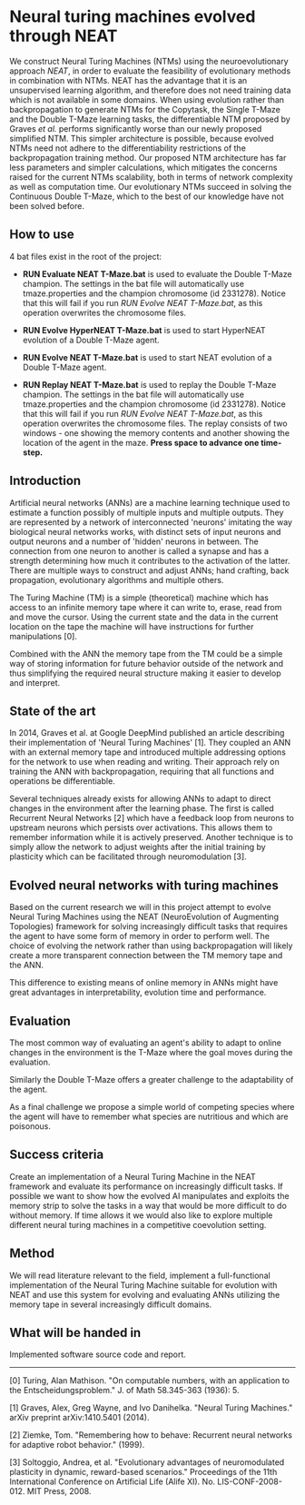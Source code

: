 Neural turing machines evolved through NEAT
===========================================

We construct Neural Turing Machines (NTMs) using the neuroevolutionary approach *NEAT*, in order to evaluate the feasibility of evolutionary methods in combination with NTMs.
NEAT has the advantage that it is an unsupervised learning algorithm, and therefore does not need training data which is not available in some domains.
When using evolution rather than backpropagation to generate NTMs for the Copytask, the Single T-Maze and the Double T-Maze learning tasks, the differentiable NTM proposed by Graves *et al.* performs significantly worse than our newly proposed simplified NTM.
This simpler architecture is possible, because evolved NTMs need not adhere to the differentiability restrictions of the backpropagation training method. 
Our proposed NTM architecture has far less parameters and simpler calculations, which mitigates the concerns raised for the current NTMs scalability, both in terms of network complexity as well as computation time. 
Our evolutionary NTMs succeed in solving the Continuous Double T-Maze, which to the best of our knowledge have not been solved before.

How to use
-------------
4 bat files exist in the root of the project:

* **RUN Evaluate NEAT T-Maze.bat** is used to evaluate the Double T-Maze champion. The settings in the bat file will automatically use tmaze.properties and the champion chromosome (id 2331278). Notice that this will fail if you run *RUN Evolve NEAT T-Maze.bat*, as this operation overwrites the chromosome files.

* **RUN Evolve HyperNEAT T-Maze.bat** is used to start HyperNEAT evolution of a Double T-Maze agent.

* **RUN Evolve NEAT T-Maze.bat** is used to start NEAT evolution of a Double T-Maze agent.

* **RUN Replay NEAT T-Maze.bat** is used to replay the Double T-Maze champion. The settings in the bat file will automatically use tmaze.properties and the champion chromosome (id 2331278). Notice that this will fail if you run *RUN Evolve NEAT T-Maze.bat*, as this operation overwrites the chromosome files.
The replay consists of two windows - one showing the memory contents and another showing the location of the agent in the maze. **Press space to advance one time-step.**






Introduction
-------------
Artificial neural networks (ANNs) are a machine learning technique used to estimate a function possibly of multiple inputs and multiple outputs. They are represented by a network of interconnected 'neurons' imitating the way biological neural networks works, with distinct sets of input neurons and output neurons and a number of 'hidden' neurons in between. The connection from one neuron to another is called a synapse and has a strength determining how much it contributes to the activation of the latter.
There are multiple ways to construct and adjust ANNs; hand crafting, back propagation, evolutionary algorithms and multiple others.

The Turing Machine (TM) is a simple (theoretical) machine which has access to an infinite memory tape where it can write to, erase, read from and move the cursor. Using the current state and the data in the current location on the tape the machine will have instructions for further manipulations [0].

Combined with the ANN the memory tape from the TM could be a simple way of storing information for future behavior outside of the network and thus simplifying the required neural structure making it easier to develop and interpret.


State of the art
----------------------
In 2014, Graves et al. at Google DeepMind published an article describing their implementation of 'Neural Turing Machines' [1]. They coupled an ANN with an external memory tape and introduced multiple addressing options for the network to use when reading and writing. Their approach rely on training the ANN with backpropagation, requiring that all functions and operations be differentiable.

Several techniques already exists for allowing ANNs to adapt to direct changes in the environment after the learning phase. The first is called Recurrent Neural Networks [2] which have a feedback loop from neurons to upstream neurons which persists over activations. This allows them to remember information while it is actively preserved. Another technique is to simply allow the network to adjust weights after the initial training by plasticity which can be facilitated through neuromodulation [3]. 


Evolved neural networks with turing machines
---------------------------------------------

Based on the current research we will in this project attempt to evolve Neural Turing Machines using the NEAT (NeuroEvolution of Augmenting Topologies) framework for solving increasingly difficult tasks that requires the agent to have some form of memory in order to perform well.
The choice of evolving the network rather than using backpropagation will likely create a more transparent connection between the TM memory tape and the ANN.

This difference to existing means of online memory in ANNs might have great advantages in interpretability, evolution time and performance.

Evaluation
------------------
The most common way of evaluating an agent's ability to adapt to online changes in the environment is the T-Maze where the goal moves during the evaluation.

Similarly the Double T-Maze offers a greater challenge to the adaptability of the agent. 

As a final challenge we propose a simple world of competing species where the agent will have to remember what species are nutritious and which are poisonous.


Success criteria
-----------------
Create an implementation of a Neural Turing Machine in the NEAT framework and evaluate its performance on increasingly difficult tasks.
If possible we want to show how the evolved AI manipulates and exploits the memory strip to solve the tasks in a way that would be more difficult to do without memory. 
If time allows it we would also like to explore multiple different neural turing machines in a competitive coevolution setting.


Method
---------------
We will read literature relevant to the field, implement a full-functional implementation of the Neural Turing Machine suitable for evolution with NEAT and use this system for evolving and evaluating ANNs utilizing the memory tape in several increasingly difficult domains.

What will be handed in
----------------------
Implemented software source code and report.


-------------------------------------------------
[0] Turing, Alan Mathison. "On computable numbers, with an application to the Entscheidungsproblem." J. of Math 58.345-363 (1936): 5.

[1] Graves, Alex, Greg Wayne, and Ivo Danihelka. "Neural Turing Machines." arXiv preprint arXiv:1410.5401 (2014).

[2] Ziemke, Tom. "Remembering how to behave: Recurrent neural networks for adaptive robot behavior." (1999).

[3] Soltoggio, Andrea, et al. "Evolutionary advantages of neuromodulated plasticity in dynamic, reward-based scenarios." Proceedings of the 11th International Conference on Artificial Life (Alife XI). No. LIS-CONF-2008-012. MIT Press, 2008.
